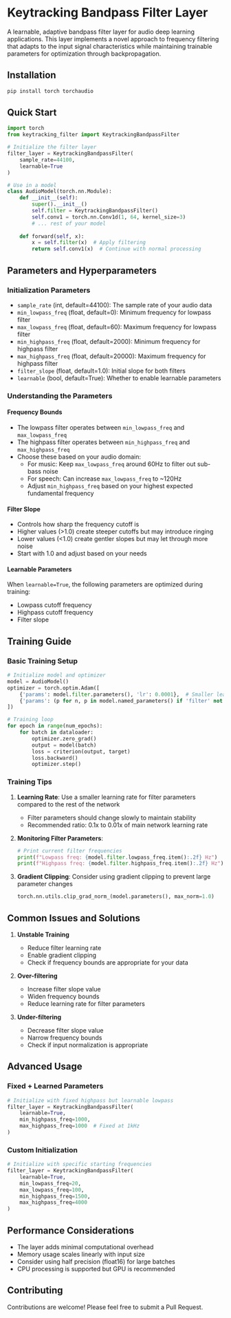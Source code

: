 # Keytracking Bandpass Filter Layer

A learnable, adaptive bandpass filter layer for audio deep learning applications. This layer implements a novel approach to frequency filtering that adapts to the input signal characteristics while maintaining trainable parameters for optimization through backpropagation.

## Installation

```bash
pip install torch torchaudio
```

## Quick Start

```python
import torch
from keytracking_filter import KeytrackingBandpassFilter

# Initialize the filter layer
filter_layer = KeytrackingBandpassFilter(
    sample_rate=44100,
    learnable=True
)

# Use in a model
class AudioModel(torch.nn.Module):
    def __init__(self):
        super().__init__()
        self.filter = KeytrackingBandpassFilter()
        self.conv1 = torch.nn.Conv1d(1, 64, kernel_size=3)
        # ... rest of your model
    
    def forward(self, x):
        x = self.filter(x)  # Apply filtering
        return self.conv1(x)  # Continue with normal processing
```

## Parameters and Hyperparameters

### Initialization Parameters

- `sample_rate` (int, default=44100): The sample rate of your audio data
- `min_lowpass_freq` (float, default=0): Minimum frequency for lowpass filter
- `max_lowpass_freq` (float, default=60): Maximum frequency for lowpass filter
- `min_highpass_freq` (float, default=2000): Minimum frequency for highpass filter
- `max_highpass_freq` (float, default=20000): Maximum frequency for highpass filter
- `filter_slope` (float, default=1.0): Initial slope for both filters
- `learnable` (bool, default=True): Whether to enable learnable parameters

### Understanding the Parameters

#### Frequency Bounds
- The lowpass filter operates between `min_lowpass_freq` and `max_lowpass_freq`
- The highpass filter operates between `min_highpass_freq` and `max_highpass_freq`
- Choose these based on your audio domain:
  - For music: Keep `max_lowpass_freq` around 60Hz to filter out sub-bass noise
  - For speech: Can increase `max_lowpass_freq` to ~120Hz
  - Adjust `min_highpass_freq` based on your highest expected fundamental frequency

#### Filter Slope
- Controls how sharp the frequency cutoff is
- Higher values (>1.0) create steeper cutoffs but may introduce ringing
- Lower values (<1.0) create gentler slopes but may let through more noise
- Start with 1.0 and adjust based on your needs

#### Learnable Parameters
When `learnable=True`, the following parameters are optimized during training:
- Lowpass cutoff frequency
- Highpass cutoff frequency
- Filter slope

## Training Guide

### Basic Training Setup

```python
# Initialize model and optimizer
model = AudioModel()
optimizer = torch.optim.Adam([
    {'params': model.filter.parameters(), 'lr': 0.0001},  # Smaller learning rate for filter
    {'params': (p for n, p in model.named_parameters() if 'filter' not in n), 'lr': 0.001}
])

# Training loop
for epoch in range(num_epochs):
    for batch in dataloader:
        optimizer.zero_grad()
        output = model(batch)
        loss = criterion(output, target)
        loss.backward()
        optimizer.step()
```

### Training Tips

1. **Learning Rate**: Use a smaller learning rate for filter parameters compared to the rest of the network
   - Filter parameters should change slowly to maintain stability
   - Recommended ratio: 0.1x to 0.01x of main network learning rate

2. **Monitoring Filter Parameters**:
   ```python
   # Print current filter frequencies
   print(f"Lowpass freq: {model.filter.lowpass_freq.item():.2f} Hz")
   print(f"Highpass freq: {model.filter.highpass_freq.item():.2f} Hz")
   ```

3. **Gradient Clipping**: Consider using gradient clipping to prevent large parameter changes
   ```python
   torch.nn.utils.clip_grad_norm_(model.parameters(), max_norm=1.0)
   ```

## Common Issues and Solutions

1. **Unstable Training**
   - Reduce filter learning rate
   - Enable gradient clipping
   - Check if frequency bounds are appropriate for your data

2. **Over-filtering**
   - Increase filter slope value
   - Widen frequency bounds
   - Reduce learning rate for filter parameters

3. **Under-filtering**
   - Decrease filter slope value
   - Narrow frequency bounds
   - Check if input normalization is appropriate

## Advanced Usage

### Fixed + Learned Parameters
```python
# Initialize with fixed highpass but learnable lowpass
filter_layer = KeytrackingBandpassFilter(
    learnable=True,
    min_highpass_freq=1000,
    max_highpass_freq=1000  # Fixed at 1kHz
)
```

### Custom Initialization
```python
# Initialize with specific starting frequencies
filter_layer = KeytrackingBandpassFilter(
    learnable=True,
    min_lowpass_freq=20,
    max_lowpass_freq=100,
    min_highpass_freq=1500,
    max_highpass_freq=4000
)
```

## Performance Considerations

- The layer adds minimal computational overhead
- Memory usage scales linearly with input size
- Consider using half precision (float16) for large batches
- CPU processing is supported but GPU is recommended

## Contributing

Contributions are welcome! Please feel free to submit a Pull Request.